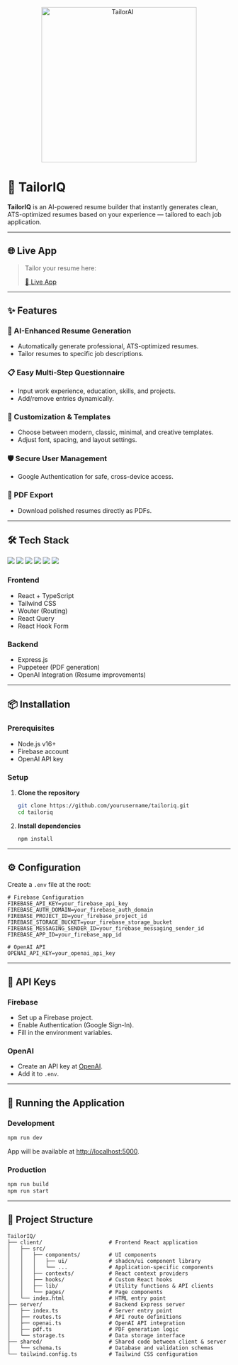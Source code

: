 <p align="center">
  <img src="https://github.com/user-attachments/assets/91faa122-90c6-49a5-9798-b264758e95c2" alt="TailorAI" width="350"/>
</p>

# 🧵 TailorIQ

**TailorIQ** is an AI-powered resume builder that instantly generates clean, ATS-optimized resumes based on your experience — tailored to each job application.

---

## 🌐 Live App 

> Tailor your resume here:
>
> [📱 Live App](https://tailoriq.onrender.com/)
---

## ✨ Features

### 🧬 AI-Enhanced Resume Generation
- Automatically generate professional, ATS-optimized resumes.
- Tailor resumes to specific job descriptions.

### 📋 Easy Multi-Step Questionnaire
- Input work experience, education, skills, and projects.
- Add/remove entries dynamically.

### 🎨 Customization & Templates
- Choose between modern, classic, minimal, and creative templates.
- Adjust font, spacing, and layout settings.

### 🛡️ Secure User Management
- Google Authentication for safe, cross-device access.

### 📄 PDF Export
- Download polished resumes directly as PDFs.

---

## 🛠️ Tech Stack

<p align="left">
  <img src="https://img.shields.io/badge/React-61DAFB?style=for-the-badge&logo=react&logoColor=black"/>
  <img src="https://img.shields.io/badge/TypeScript-3178C6?style=for-the-badge&logo=typescript&logoColor=white"/>
  <img src="https://img.shields.io/badge/Tailwind_CSS-06B6D4?style=for-the-badge&logo=tailwindcss&logoColor=white"/>
  <img src="https://img.shields.io/badge/Firebase-FFCA28?style=for-the-badge&logo=firebase&logoColor=black"/>
  <img src="https://img.shields.io/badge/OpenAI-412991?style=for-the-badge&logo=openai&logoColor=white"/>
  <img src="https://img.shields.io/badge/Puppeteer-40B5A4?style=for-the-badge&logo=puppeteer&logoColor=white"/>
</p>

### Frontend
- React + TypeScript
- Tailwind CSS
- Wouter (Routing)
- React Query
- React Hook Form

### Backend
- Express.js
- Puppeteer (PDF generation)
- OpenAI Integration (Resume improvements)

---

## 📦 Installation

### Prerequisites
- Node.js v16+
- Firebase account
- OpenAI API key

### Setup

1. **Clone the repository**
   ```bash
   git clone https://github.com/yourusername/tailoriq.git
   cd tailoriq
   ```

2. **Install dependencies**
   ```bash
   npm install
   ```

---

## ⚙️ Configuration

Create a `.env` file at the root:

```env
# Firebase Configuration
FIREBASE_API_KEY=your_firebase_api_key
FIREBASE_AUTH_DOMAIN=your_firebase_auth_domain
FIREBASE_PROJECT_ID=your_firebase_project_id
FIREBASE_STORAGE_BUCKET=your_firebase_storage_bucket
FIREBASE_MESSAGING_SENDER_ID=your_firebase_messaging_sender_id
FIREBASE_APP_ID=your_firebase_app_id

# OpenAI API
OPENAI_API_KEY=your_openai_api_key
```

---

## 🔑 API Keys

### Firebase
- Set up a Firebase project.
- Enable Authentication (Google Sign-In).
- Fill in the environment variables.

### OpenAI
- Create an API key at [OpenAI](https://platform.openai.com/).
- Add it to `.env`.

---

## 🚀 Running the Application

### Development
```bash
npm run dev
```
App will be available at [http://localhost:5000](http://localhost:5000).

### Production
```bash
npm run build
npm run start
```

---

## 📁 Project Structure

```
TailorIQ/
├── client/                     # Frontend React application
│   ├── src/
│   │   ├── components/         # UI components 
│   │   │   ├── ui/             # shadcn/ui component library
│   │   │   └── ...             # Application-specific components
│   │   ├── contexts/           # React context providers
│   │   ├── hooks/              # Custom React hooks
│   │   ├── lib/                # Utility functions & API clients
│   │   └── pages/              # Page components
│   └── index.html              # HTML entry point
├── server/                     # Backend Express server
│   ├── index.ts                # Server entry point
│   ├── routes.ts               # API route definitions
│   ├── openai.ts               # OpenAI API integration
│   ├── pdf.ts                  # PDF generation logic
│   └── storage.ts              # Data storage interface
├── shared/                     # Shared code between client & server
│   └── schema.ts               # Database and validation schemas
└── tailwind.config.ts          # Tailwind CSS configuration
```
